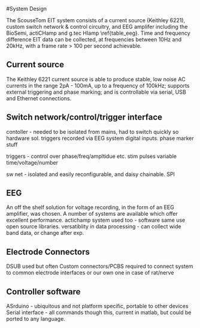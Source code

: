#System Design

The ScouseTom EIT system consists of a current source (Keithley 6221), custom switch network & control circuitry, and EEG amplifer including the BioSemi, actiCHamp and g.tec HIamp \ref{table_eeg}. Time and frequency difference EIT data can be collected, at frequencies between 10Hz and 20kHz, with a frame rate > 100 per second achievable.

## Current source

The Keithley 6221 current source is able to produce stable, low noise AC currents in the range 2pA - 100mA, up to a frequency of 100kHz; supports external triggering and phase marking; and  is controllable via serial, USB and Ethernet connections. 


## Switch network/control/trigger interface

contoller - needed to be isolated from mains, had to switch quickly so hardware sol. triggers recorded via EEG system digital inputs. phase marker stuff

triggers - control over phase/freq/ampltidue etc. stim pulses variable time/voltage/number 

sw net - isolated and easily reconfigurable, and daisy chainable. SPI

## EEG
An off the shelf solution for voltage recording, in the form of an EEG amplifier, was chosen. A number of systems are available which offer excellent performance.
actichamp system used too - software same use open source libraries. versatiblity in data processing - can collect wide band data, or change after exp.

## Electrode Connectors

DSUB used but often Custom connectors/PCBS required to connect system to common electrode interfaces or our own one in case of rat/nerve

## Controller software

ASrduino - ubiquitous and not platform specific, portable to other devices
Serial interface - all commands though this, current in matlab, but could be ported to any language. 